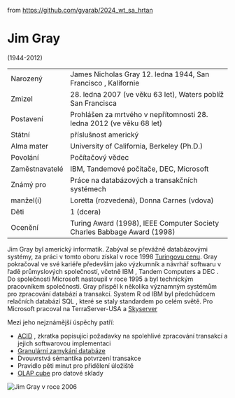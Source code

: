 from <https://github.com/gyarab/2024_wt_sa_hrtan>

# Jim Gray 
(1944-2012)

| | |
| --- | --- |
| Narozený | James Nicholas Gray 12. ledna 1944, San Francisco , Kalifornie |
| Zmizel |	28. ledna 2007 (ve věku 63 let), Waters poblíž San Francisca |
| Postavení	| Prohlášen za mrtvého v nepřítomnosti 28. ledna 2012 (ve věku 68 let)
| Státní | příslušnost	americký |
| Alma mater | University of California, Berkeley (Ph.D.) |
| Povolání | Počítačový vědec|
| Zaměstnavatelé | IBM, Tandemové počítače, DEC, Microsoft |
| Známý pro |	Práce na databázových a transakčních systémech |
| manžel(i) |	Loretta (rozvedená), Donna Carnes (vdova) |
| Děti | 1 (dcera) |
| Ocenění |	Turing Award (1998), IEEE Computer Society Charles Babbage Award (1998) |

Jim Gray byl americký informatik. Zabýval se převážně databázovými systémy, za práci v tomto oboru získal v roce 1998 [Turingovu cenu](https://en.wikipedia.org/wiki/Turing_Award). 
Gray pokračoval ve své kariéře především jako výzkumník a návrhář softwaru v řadě průmyslových společností, včetně IBM , Tandem Computers a DEC . Do společnosti Microsoft nastoupil v roce 1995 a byl technickým pracovníkem společnosti. Gray přispěl k několika významným systémům pro zpracování databází a transakcí. System R od IBM byl předchůdcem relačních databází SQL , které se staly standardem po celém světě. Pro Microsoft pracoval na TerraServer-USA a [Skyserver](https://en.wikipedia.org/wiki/Sloan_Digital_Sky_Survey#Data_access)


Mezi jeho nejznámější úspěchy patří:
- [ACID](https://en.wikipedia.org/wiki/ACID) , zkratka popisující požadavky na spolehlivé zpracování transakcí a jejich softwarovou implementaci
- [Granulární zamykání databáze](https://en.wikipedia.org/wiki/Multiple_granularity_locking)
- Dvouvrstvá sémantika potvrzení transakce
- Pravidlo pěti minut pro přidělení úložiště
- [OLAP cube](https://en.wikipedia.org/wiki/OLAP_cube) pro datové sklady

![Jim Gray v roce 2006](https://github.com/user-attachments/assets/d9651b5c-4e92-4d82-83ad-47308e191515 "Jim Gray v roce 2006")
